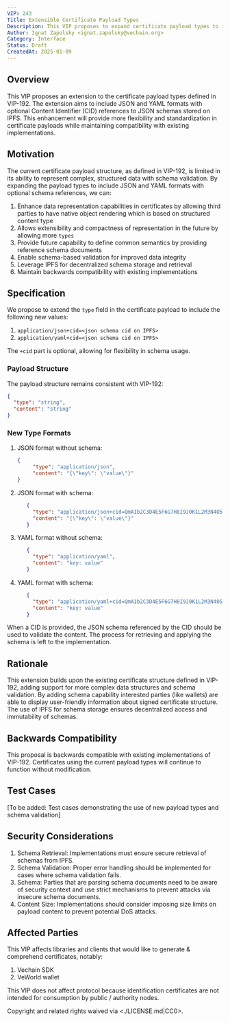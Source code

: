 ```yaml
---
VIP: 243
Title: Extensible Certificate Payload Types
Description: This VIP proposes to expand certificate payload types to include JSON and YAML formats with optional IPFS CID references.
Author: Ignat Zapolsky <ignat.zapolsky@vechain.org>
Category: Interface
Status: Draft
CreatedAt: 2025-01-09
---
```


## Overview

This VIP proposes an extension to the certificate payload types defined in VIP-192. The extension aims to include JSON and YAML formats with optional Content Identifier (CID) references to JSON schemas stored on IPFS. This enhancement will provide more flexibility and standardization in certificate payloads while maintaining compatibility with existing implementations.

## Motivation

The current certificate payload structure, as defined in VIP-192, is limited in its ability to represent complex, structured data with schema validation. By expanding the payload types to include JSON and YAML formats with optional schema references, we can:

1. Enhance data representation capabilities in certificates by allowing third parties to have native object rendering which is based on structured content type
2. Allows extensibility and compactness of representation in the future by allowing more `types` 
2. Provide future capability to define common semantics by providing reference schema documents
2. Enable schema-based validation for improved data integrity
3. Leverage IPFS for decentralized schema storage and retrieval
4. Maintain backwards compatibility with existing implementations

## Specification

We propose to extend the `type` field in the certificate payload to include the following new values:

1. `application/json+cid=<json schema cid on IPFS>`
2. `application/yaml+cid=<json schema cid on IPFS>`

The `+cid` part is optional, allowing for flexibility in schema usage.

### Payload Structure

The payload structure remains consistent with VIP-192:

```json
{
  "type": "string",
  "content": "string"
}
```

### New Type Formats
1. JSON format without schema:
   
    ```json
    {
         "type": "application/json",
         "content": "{\"key\": \"value\"}"
    }
    ```
   
2. JSON format with schema:
   
    ```json
       {
         "type": "application/json+cid=QmA1b2C3D4E5F6G7H8I9J0K1L2M3N4O5P6Q7R8S9T0",
         "content": "{\"key\": \"value\"}"
       }
    ```
   
3. YAML format without schema:
   
    ```json
       {
         "type": "application/yaml",
         "content": "key: value"
       }
    ```
4. YAML format with schema:
   
    ```json
       {
         "type": "application/yaml+cid=QmA1b2C3D4E5F6G7H8I9J0K1L2M3N4O5P6Q7R8S9T0",
         "content": "key: value"
       }
    ```  

When a CID is provided, the JSON schema referenced by the CID should be used to validate the content.
The process for retrieving and applying the schema is left to the implementation.
## Rationale

This extension builds upon the existing certificate structure defined in VIP-192, adding support for more complex data structures and schema validation. 
By adding schema capability interested parties (like wallets) are able to display user-friendly information about signed certificate structure.
The use of IPFS for schema storage ensures decentralized access and immutability of schemas.
## Backwards Compatibility
This proposal is backwards compatible with existing implementations of VIP-192. Certificates using the current payload types will continue to function without modification.
## Test Cases
[To be added: Test cases demonstrating the use of new payload types and schema validation]
## Security Considerations
1. Schema Retrieval: Implementations must ensure secure retrieval of schemas from IPFS.
2. Schema Validation: Proper error handling should be implemented for cases where schema validation fails.
3. Schema: Parties that are parsing schema documents need to be aware of security context and use strict mechanisms to prevent attacks via insecure schema documents.
3. Content Size: Implementations should consider imposing size limits on payload content to prevent potential DoS attacks.

## Affected Parties

This VIP affects libraries and clients that would like to generate & comprehend certificates, notably:
1. Vechain SDK
2. VeWorld wallet

This VIP does not affect protocol because identification certificates are not intended for consumption by public / authority nodes.

Copyright and related rights waived via <./LICENSE.md|CC0>.
